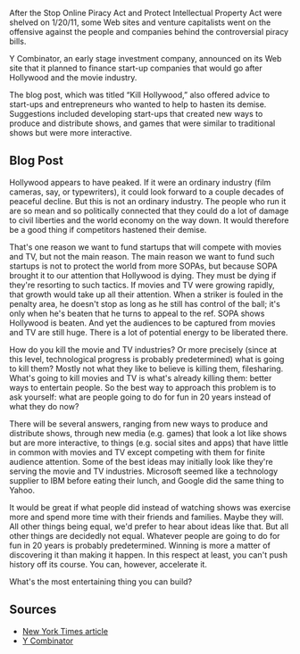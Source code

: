 After the Stop Online Piracy Act and Protect Intellectual Property Act were shelved on 1/20/11, some Web sites and venture capitalists went on the offensive against the people and companies behind the controversial piracy bills.

Y Combinator, an early stage investment company, announced on its Web site that it planned to finance start-up companies that would go after Hollywood and the movie industry.

The blog post, which was titled “Kill Hollywood,” also offered advice to start-ups and entrepreneurs who wanted to help to hasten its demise. Suggestions included developing start-ups that created new ways to produce and distribute shows, and games that were similar to traditional shows but were more interactive.

## Blog Post

Hollywood appears to have peaked. If it were an ordinary industry (film cameras, say, or typewriters), it could look forward to a couple decades of peaceful decline. But this is not an ordinary industry. The people who run it are so mean and so politically connected that they could do a lot of damage to civil liberties and the world economy on the way down. It would therefore be a good thing if competitors hastened their demise.

That's one reason we want to fund startups that will compete with movies and TV, but not the main reason. The main reason we want to fund such startups is not to protect the world from more SOPAs, but because SOPA brought it to our attention that Hollywood is dying. They must be dying if they're resorting to such tactics. If movies and TV were growing rapidly, that growth would take up all their attention. When a striker is fouled in the penalty area, he doesn't stop as long as he still has control of the ball; it's only when he's beaten that he turns to appeal to the ref. SOPA shows Hollywood is beaten. And yet the audiences to be captured from movies and TV are still huge. There is a lot of potential energy to be liberated there.

How do you kill the movie and TV industries? Or more precisely (since at this level, technological progress is probably predetermined) what is going to kill them? Mostly not what they like to believe is killing them, filesharing. What's going to kill movies and TV is what's already killing them: better ways to entertain people. So the best way to approach this problem is to ask yourself: what are people going to do for fun in 20 years instead of what they do now?

There will be several answers, ranging from new ways to produce and distribute shows, through new media (e.g. games) that look a lot like shows but are more interactive, to things (e.g. social sites and apps) that have little in common with movies and TV except competing with them for finite audience attention. Some of the best ideas may initially look like they're serving the movie and TV industries. Microsoft seemed like a technology supplier to IBM before eating their lunch, and Google did the same thing to Yahoo.

It would be great if what people did instead of watching shows was exercise more and spend more time with their friends and families. Maybe they will. All other things being equal, we'd prefer to hear about ideas like that. But all other things are decidedly not equal. Whatever people are going to do for fun in 20 years is probably predetermined. Winning is more a matter of discovering it than making it happen. In this respect at least, you can't push history off its course. You can, however, accelerate it.

What's the most entertaining thing you can build?

## Sources

* [New York Times article](http://bits.blogs.nytimes.com/2012/01/20/y-combinator-goes-on-the-offensive-against-hollywood/)
* [Y Combinator](http://ycombinator.com/rfs9.html)